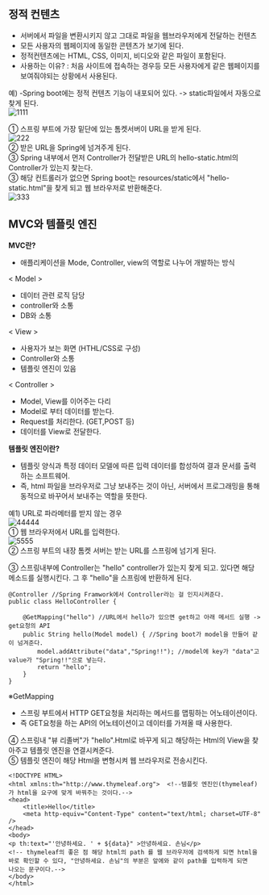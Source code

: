 __정적 컨텐츠__
------------------------
- 서버에서 파일을 변환시키지 않고 그대로 파일을 웹브라우저에게 전달하는 컨텐츠
- 모든 사용자의 웹페이지에 동일한 콘텐츠가 보기에 된다.
- 정적컨텐츠에는 HTML, CSS, 이미지, 비디오와 같은 파일이 포함된다.
- 사용하는 이유? : 처음 사이트에 접속하는 경우등 모든 사용자에게 같은 웹페이지를 보여줘야되는 상황에서 사용된다.  

예)
-Spring boot에는 정적 컨텐츠 기능이 내포되어 있다. -> static파일에서 자동으로 찾게 된다.     
![1111](https://user-images.githubusercontent.com/96917871/151364656-a5aa55a6-b250-406e-b49b-71132edda34a.PNG)      

① 스프링 부트에 가장 밑단에 있는 톰켓서버이 URL을 받게 된다.       
![222](https://user-images.githubusercontent.com/96917871/151364587-8c62d571-95f4-40f0-ae8a-08e6a1dd4b80.PNG)     
② 받은 URL을 Spring에 넘겨주게 된다.     
③ Spring 내부에서 먼저 Controller가 전달받은 URL의 hello-static.html의 Controller가 있는지 찾는다.      
③ 해당 컨트롤러가 없으면 Spring boot는 resources/static에서 "hello-static.html"을 찾게 되고 웹 브라우저로 반환해준다.      
![333](https://user-images.githubusercontent.com/96917871/151364889-ae09786f-d0bb-46a6-b6ef-19b8a544cd48.PNG)      


__MVC와 템플릿 엔진__
-------------------------
__MVC란?__
- 애플리케이션을 Mode, Controller, view의 역할로 나누어 개발하는 방식  

< Model >    
- 데이터 관련 로직 담당   
- controller와 소통   
- DB와 소통  

< View >
- 사용자가 보는 화면 (HTHL/CSS로 구성)  
- Controller와 소통    
- 템플릿 엔진이 있음   

< Controller >   
- Model, View를 이어주는 다리   
- Model로 부터 데이터를 받는다.   
- Request를 처리한다. (GET,POST 등)   
- 데이터를 View로 전달한다.   

__템플릿 엔진이란?__
- 템플릿 양식과 특정 데이터 모델에 따른 입력 데이터를 합성하여 결과 문서를 출력하는 소프트웨어.     
- 즉, html 파일을 브라우저로 그냥 보내주는 것이 아닌, 서버에서 프로그래밍을 통해 동적으로 바꾸어서 보내주는 역할을 뜻한다.     

예1) URL로 파라메터를 받지 않는 경우    
![44444](https://user-images.githubusercontent.com/96917871/151367815-ea8f09be-22ad-4d98-8654-b4bff04ee428.PNG)    
① 웹  브라우저에서 URL를 입력한다.     
![5555](https://user-images.githubusercontent.com/96917871/151368014-71385e02-4318-4c0d-8e07-572bb6c3e15a.PNG)    
② 스프링 부트의 내장 톰켓 서버는 받는 URL를 스프링에 넘기게 된다.     

③ 스프링내부에 Controller는 "hello" controller가 있는지 찾게 되고. 있다면 해당 메소드를 실행시킨다. 그 후 "hello"을 스프링에 반환하게 된다.      
```
@Controller //Spring Framwork에서 Controller라는 걸 인지시켜준다.    
public class HelloController {     

    @GetMapping("hello") //URL에서 hello가 있으면 get하고 아래 메서드 실행 -> get요청의 API    
    public String hello(Model model) { //Spring boot가 model을 만들어 같이 넘겨준다.     
        model.addAttribute("data","Spring!!"); //model에 key가 "data"고 value가 "Spring!!"으로 넣는다.   
        return "hello";    
    }   
}   
```  
※GetMapping    
- 스프링 부트에서 HTTP GET요청을 처리하는 메서드를 맵핑하는 어노테이션이다.   
- 즉 GET요청을 하는 API의 어노테이션이고 데이터를 가져올 때 사용한다.      
  
④ 스프링내 "뷰 리졸버"가 "hello".Html로 바꾸게 되고 해당하는 Html의 View을 찾아주고 템플릿 엔진을 연결시켜준다.      
⑤ 템플릿 엔진이 해당 Html을 변형시켜 웹 브라우저로 전송시킨다.   
```
<!DOCTYPE HTML>
<html xmlns:th="http://www.thymeleaf.org">  <!--템플릿 엔진인(thymeleaf)가 html을 요구에 맞게 바꿔주는 것이다.-->
<head>
    <title>Hello</title>
    <meta http-equiv="Content-Type" content="text/html; charset=UTF-8" />
</head>
<body>
<p th:text="'안녕하세요. ' + ${data}" >안녕하세요. 손님</p> 
<!-- thymeleaf의 좋은 점 해당 html의 path 를 웹 브라우저에 검색하게 되면 html을 바로 확인할 수 있다, "안녕하세요. 손님"의 부분은 앞에와 같이 path를 입력하게 되면
나오는 문구이다.-->
</body>
</html>
```


  




